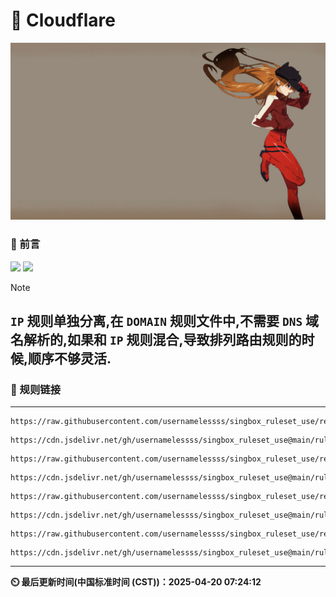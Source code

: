 
# 🧸 Cloudflare
![](https://raw.githubusercontent.com/usernamelessss/picture-bed/main/images/202504042256831.jpg)
### 📣 前言
![](https://shields.io/badge/-移除重复规则-ff69b4) ![](https://shields.io/badge/-IP&nbsp;规则单独存放不与&nbsp;DOMAIN&nbsp;等混合-green)
> [!NOTE]
**`IP` 规则单独分离,在 `DOMAIN` 规则文件中,不需要 `DNS` 域名解析的,如果和 `IP` 规则混合,导致排列路由规则的时候,顺序不够灵活.**
---

###  🔗 规则链接
---

```url
https://raw.githubusercontent.com/usernamelessss/singbox_ruleset_use/refs/heads/main/rule/Cloudflare/Cloudflare_IP.json
```

```url
https://cdn.jsdelivr.net/gh/usernamelessss/singbox_ruleset_use@main/rule/Cloudflare/Cloudflare_IP.json
```

```url
https://raw.githubusercontent.com/usernamelessss/singbox_ruleset_use/refs/heads/main/rule/Cloudflare/Cloudflare_IP.srs
```

```url
https://cdn.jsdelivr.net/gh/usernamelessss/singbox_ruleset_use@main/rule/Cloudflare/Cloudflare_IP.srs
```

```url
https://raw.githubusercontent.com/usernamelessss/singbox_ruleset_use/refs/heads/main/rule/Cloudflare/Cloudflare_No_IP.json
```

```url
https://cdn.jsdelivr.net/gh/usernamelessss/singbox_ruleset_use@main/rule/Cloudflare/Cloudflare_No_IP.json
```

```url
https://raw.githubusercontent.com/usernamelessss/singbox_ruleset_use/refs/heads/main/rule/Cloudflare/Cloudflare_No_IP.srs
```

```url
https://cdn.jsdelivr.net/gh/usernamelessss/singbox_ruleset_use@main/rule/Cloudflare/Cloudflare_No_IP.srs
```

---
**⏲️ 最后更新时间(中国标准时间 (CST))：2025-04-20 07:24:12**